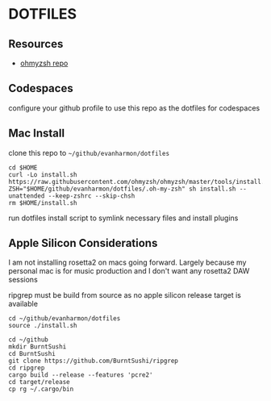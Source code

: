 # DOTFILES

## Resources

- [ohmyzsh repo](https://github.com/ohmyzsh/ohmyzsh)

## Codespaces

configure your github profile to use this repo as the dotfiles for codespaces

## Mac Install

clone this repo to `~/github/evanharmon/dotfiles`

```console
cd $HOME
curl -Lo install.sh https://raw.githubusercontent.com/ohmyzsh/ohmyzsh/master/tools/install.sh
ZSH="$HOME/github/evanharmon/dotfiles/.oh-my-zsh" sh install.sh --unattended --keep-zshrc --skip-chsh
rm $HOME/install.sh
```

run dotfiles install script to symlink necessary files and install plugins

## Apple Silicon Considerations

I am not installing rosetta2 on macs going forward. Largely because my personal
mac is for music production and I don't want any rosetta2 DAW sessions

ripgrep must be build from source as no apple silicon release target is available

```console
cd ~/github/evanharmon/dotfiles
source ./install.sh
```

```console
cd ~/github
mkdir BurntSushi
cd BurntSushi
git clone https://github.com/BurntSushi/ripgrep
cd ripgrep
cargo build --release --features 'pcre2'
cd target/release
cp rg ~/.cargo/bin
```
